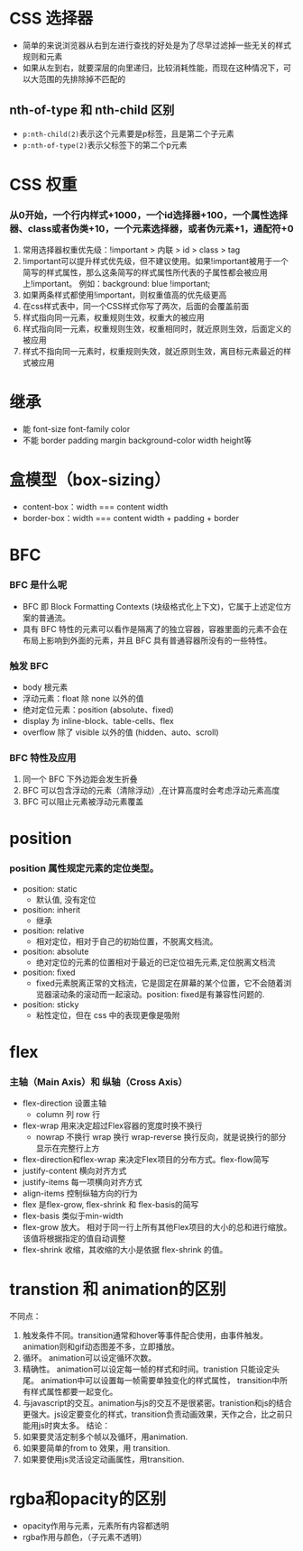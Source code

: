 # CSS 选择器
- 简单的来说浏览器从右到左进行查找的好处是为了尽早过滤掉一些无关的样式规则和元素
- 如果从左到右，就要深层的向里递归，比较消耗性能，而现在这种情况下，可以大范围的先排除掉不匹配的

## nth-of-type 和 nth-child 区别
- `p:nth-child(2)`表示这个元素要是p标签，且是第二个子元素
- `p:nth-of-type(2)`表示父标签下的第二个p元素


# CSS 权重
### 从0开始，一个行内样式+1000，一个id选择器+100，一个属性选择器、class或者伪类+10，一个元素选择器，或者伪元素+1，通配符+0
1. 常用选择器权重优先级：!important > 内联 > id > class > tag
2. !important可以提升样式优先级，但不建议使用。如果!important被用于一个简写的样式属性，那么这条简写的样式属性所代表的子属性都会被应用上!important。 例如：background: blue !important;
3. 如果两条样式都使用!important，则权重值高的优先级更高
4. 在css样式表中，同一个CSS样式你写了两次，后面的会覆盖前面
5. 样式指向同一元素，权重规则生效，权重大的被应用
6. 样式指向同一元素，权重规则生效，权重相同时，就近原则生效，后面定义的被应用
7. 样式不指向同一元素时，权重规则失效，就近原则生效，离目标元素最近的样式被应用

# 继承
- 能 font-size font-family color
- 不能 border padding margin background-color width height等

# 盒模型（box-sizing）
- content-box：width === content width
- border-box：width === content width + padding + border

# BFC
### BFC 是什么呢
- BFC 即 Block Formatting Contexts (块级格式化上下文)，它属于上述定位方案的普通流。
- 具有 BFC 特性的元素可以看作是隔离了的独立容器，容器里面的元素不会在布局上影响到外面的元素，并且 BFC 具有普通容器所没有的一些特性。

### 触发 BFC
- body 根元素
- 浮动元素：float 除 none 以外的值
- 绝对定位元素：position (absolute、fixed)
- display 为 inline-block、table-cells、flex
- overflow 除了 visible 以外的值 (hidden、auto、scroll)

### BFC 特性及应用
1. 同一个 BFC 下外边距会发生折叠
2. BFC 可以包含浮动的元素（清除浮动）,在计算高度时会考虑浮动元素高度
3. BFC 可以阻止元素被浮动元素覆盖

# position
### position 属性规定元素的定位类型。
- position: static 
  - 默认值, 没有定位
- position: inherit 
  - 继承
- position: relative 
  - 相对定位，相对于自己的初始位置，不脱离文档流。
- position: absolute 
  - 绝对定位的元素的位置相对于最近的已定位祖先元素,定位脱离文档流
- position: fixed 
  - fixed元素脱离正常的文档流，它是固定在屏幕的某个位置，它不会随着浏览器滚动条的滚动而一起滚动。position: fixed是有兼容性问题的.
- position: sticky
  - 粘性定位，但在 css 中的表现更像是吸附

# flex
### 主轴（Main Axis）和 纵轴（Cross Axis）
- flex-direction 设置主轴
  -  column 列 row 行
- flex-wrap 用来决定超过Flex容器的宽度时换不换行
  - nowrap 不换行 wrap 换行 wrap-reverse 换行反向，就是说换行的部分显示在完整行上方
- flex-direction和flex-wrap 来决定Flex项目的分布方式。flex-flow简写
- justify-content 横向对齐方式
- justify-items 每一项横向对齐方式
- align-items 控制纵轴方向的行为
- flex 是flex-grow, flex-shrink 和 flex-basis的简写
- flex-basis 类似于min-width
- flex-grow 放大。 相对于同一行上所有其他Flex项目的大小的总和进行缩放。该值将根据指定的值自动调整
- flex-shrink 收缩，其收缩的大小是依据 flex-shrink 的值。

# transtion 和 animation的区别
不同点：

1. 触发条件不同。transition通常和hover等事件配合使用，由事件触发。animation则和gif动态图差不多，立即播放。
2. 循环。 animation可以设定循环次数。
3. 精确性。 animation可以设定每一帧的样式和时间。tranistion 只能设定头尾。 animation中可以设置每一帧需要单独变化的样式属性， transition中所有样式属性都要一起变化。
4. 与javascript的交互。animation与js的交互不是很紧密。tranistion和js的结合更强大。js设定要变化的样式，transition负责动画效果，天作之合，比之前只能用js时爽太多。
结论：
1. 如果要灵活定制多个帧以及循环，用animation.
2. 如果要简单的from to 效果，用 transition.
3. 如果要使用js灵活设定动画属性，用transition.


# rgba和opacity的区别
- opacity作用与元素，元素所有内容都透明
- rgba作用与颜色，（子元素不透明）


